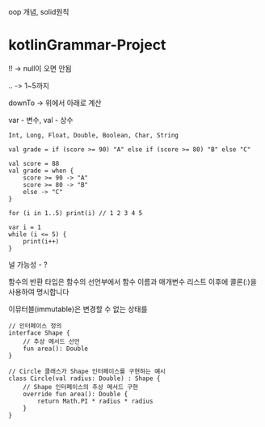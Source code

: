 oop 개념, solid원칙
# kotlinGrammar-Project


!! -> null이 오면 안됨

.. -> 1~5까지

downTo -> 위에서 아래로 계산

var - 변수, val - 상수

```
Int, Long, Float, Double, Boolean, Char, String

val grade = if (score >= 90) "A" else if (score >= 80) "B" else "C"

val score = 88
val grade = when {
    score >= 90 -> "A"
    score >= 80 -> "B"
    else -> "C"
}

for (i in 1..5) print(i) // 1 2 3 4 5

var i = 1
while (i <= 5) {
    print(i++)
}
```
널 가능성 - ?

함수의 반환 타입은 함수의 선언부에서 함수 이름과 매개변수 리스트 이후에 콜론(:)을 사용하여 명시합니다

이뮤터블(immutable)은 변경할 수 없는 상태를

```
// 인터페이스 정의
interface Shape {
    // 추상 메서드 선언
    fun area(): Double
}
```
```
// Circle 클래스가 Shape 인터페이스를 구현하는 예시
class Circle(val radius: Double) : Shape {
    // Shape 인터페이스의 추상 메서드 구현
    override fun area(): Double {
        return Math.PI * radius * radius
    }
}
```


